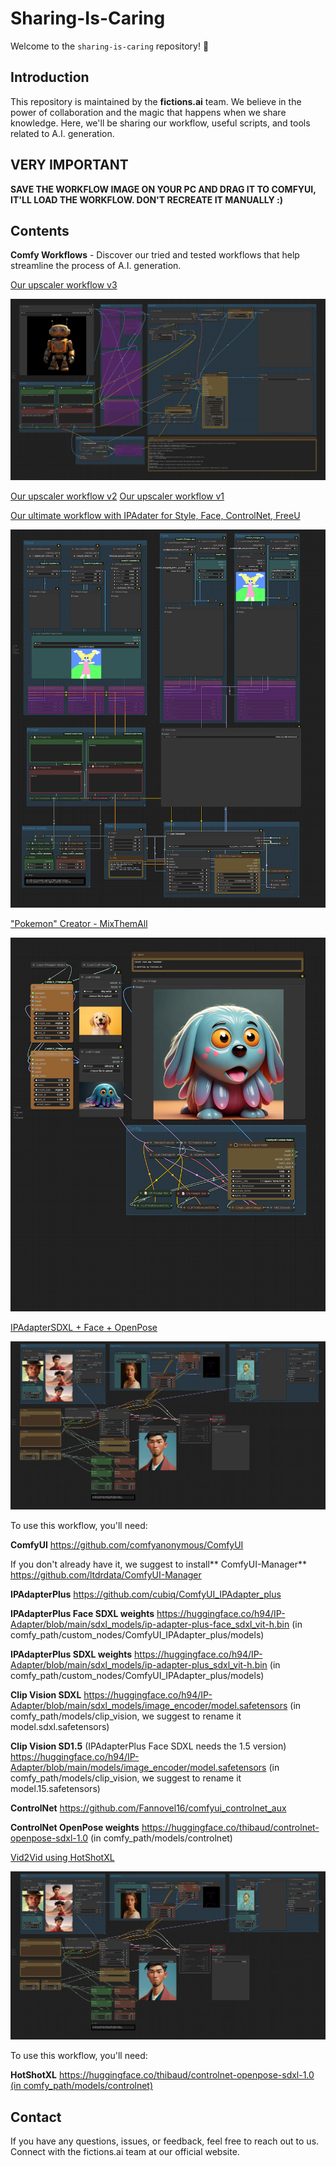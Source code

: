 # Sharing-Is-Caring

Welcome to the `sharing-is-caring` repository! 🎉

## Introduction

This repository is maintained by the **fictions.ai** team. We believe in the power of collaboration and the magic that happens when we share knowledge. Here, we'll be sharing our workflow, useful scripts, and tools related to A.I. generation.

## VERY IMPORTANT

**SAVE THE WORKFLOW IMAGE ON YOUR PC AND DRAG IT TO COMFYUI, IT'LL LOAD THE WORKFLOW. DON'T RECREATE IT MANUALLY :)**

## Contents

**Comfy Workflows** - Discover our tried and tested workflows that help streamline the process of A.I. generation.

[Our upscaler workflow v3](https://github.com/fictions-ai/sharing-is-caring/blob/main/upscale_v3.png)

![workflow img](https://github.com/fictions-ai/sharing-is-caring/blob/main/upscale_v3.png)

[Our upscaler workflow v2](https://github.com/fictions-ai/sharing-is-caring/blob/main/upscale_v1.png)
[Our upscaler workflow v1](https://github.com/fictions-ai/sharing-is-caring/blob/main/upscale_v2.png)

[Our ultimate workflow with IPAdater for Style, Face, ControlNet, FreeU](https://github.com/fictions-ai/sharing-is-caring/blob/main/christmas-workflow.png)

![workflow img](https://github.com/fictions-ai/sharing-is-caring/blob/main/christmas-workflow.png)

["Pokemon" Creator - MixThemAll](https://github.com/fictions-ai/sharing-is-caring/blob/main/MixThemAll.png)

![workflow img](https://github.com/fictions-ai/sharing-is-caring/blob/main/MixThemAll.png)


[IPAdapterSDXL + Face + OpenPose](https://github.com/fictions-ai/sharing-is-caring/blob/main/ipadapter_face_sdxl_openpose.json)

![workflow img](https://github.com/fictions-ai/sharing-is-caring/blob/main/ipadapter_face_sdxl_openpose.png)

To use this workflow, you'll need:

**ComfyUI** https://github.com/comfyanonymous/ComfyUI

If you don't already have it, we suggest to install** ComfyUI-Manager** https://github.com/ltdrdata/ComfyUI-Manager

**IPAdapterPlus** https://github.com/cubiq/ComfyUI_IPAdapter_plus

**IPAdapterPlus Face SDXL weights** https://huggingface.co/h94/IP-Adapter/blob/main/sdxl_models/ip-adapter-plus-face_sdxl_vit-h.bin (in comfy_path/custom_nodes/ComfyUI_IPAdapter_plus/models)

**IPAdapterPlus SDXL weights** https://huggingface.co/h94/IP-Adapter/blob/main/sdxl_models/ip-adapter-plus_sdxl_vit-h.bin (in comfy_path/custom_nodes/ComfyUI_IPAdapter_plus/models)

**Clip Vision SDXL** https://huggingface.co/h94/IP-Adapter/blob/main/sdxl_models/image_encoder/model.safetensors  (in comfy_path/models/clip_vision, we suggest to rename it model.sdxl.safetensors)

**Clip Vision SD1.5** (IPAdapterPlus Face SDXL needs the 1.5 version) https://huggingface.co/h94/IP-Adapter/blob/main/models/image_encoder/model.safetensors  (in comfy_path/models/clip_vision, we suggest to rename it model.15.safetensors)

**ControlNet** https://github.com/Fannovel16/comfyui_controlnet_aux

**ControlNet OpenPose weights** https://huggingface.co/thibaud/controlnet-openpose-sdxl-1.0 (in comfy_path/models/controlnet)

[Vid2Vid using HotShotXL](https://github.com/fictions-ai/sharing-is-caring/blob/main/workflow-vid2vid-hotshotXL-ipadapterplusface-ipadapter.json)

![workflow img](https://github.com/fictions-ai/sharing-is-caring/blob/main/ipadapter_face_sdxl_openpose.png)

To use this workflow, you'll need:

**HotShotXL** [https://huggingface.co/thibaud/controlnet-openpose-sdxl-1.0 (in comfy_path/models/controlnet)](https://huggingface.co/hotshotco/Hotshot-XL)




## Contact
If you have any questions, issues, or feedback, feel free to reach out to us. Connect with the fictions.ai team at our official website.
